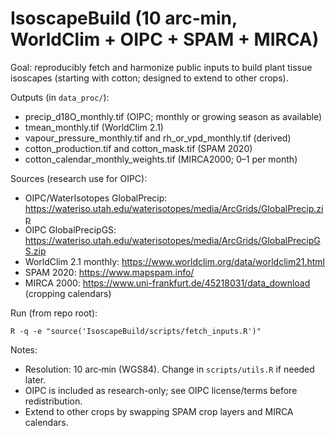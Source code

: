 # IsoscapeBuild (10 arc‑min, WorldClim + OIPC + SPAM + MIRCA)

Goal: reproducibly fetch and harmonize public inputs to build plant tissue isoscapes (starting with cotton; designed to extend to other crops).

Outputs (in `data_proc/`):
- precip_d18O_monthly.tif (OIPC; monthly or growing season as available)
- tmean_monthly.tif (WorldClim 2.1)
- vapour_pressure_monthly.tif and rh_or_vpd_monthly.tif (derived)
- cotton_production.tif and cotton_mask.tif (SPAM 2020)
- cotton_calendar_monthly_weights.tif (MIRCA2000; 0–1 per month)

Sources (research use for OIPC):
- OIPC/WaterIsotopes GlobalPrecip: https://wateriso.utah.edu/waterisotopes/media/ArcGrids/GlobalPrecip.zip
- OIPC GlobalPrecipGS: https://wateriso.utah.edu/waterisotopes/media/ArcGrids/GlobalPrecipGS.zip
- WorldClim 2.1 monthly: https://www.worldclim.org/data/worldclim21.html
- SPAM 2020: https://www.mapspam.info/
- MIRCA 2000: https://www.uni-frankfurt.de/45218031/data_download (cropping calendars)

Run (from repo root):
```
R -q -e "source('IsoscapeBuild/scripts/fetch_inputs.R')"
```

Notes:
- Resolution: 10 arc‑min (WGS84). Change in `scripts/utils.R` if needed later.
- OIPC is included as research-only; see OIPC license/terms before redistribution.
- Extend to other crops by swapping SPAM crop layers and MIRCA calendars.
